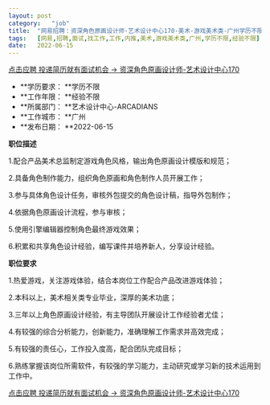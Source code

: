 ```yaml
---
layout:	post
category:	"job"
title:	"网易招聘：资深角色原画设计师-艺术设计中心170-美术-游戏美术类-广州学历不限经验不限"
tags:	[网易,招聘,面试,找工作,工作,内推,美术,游戏美术类,广州,学历不限,经验不限]
date:	2022-06-15
---
```


[点击应聘 投递简历就有面试机会 ->  资深角色原画设计师-艺术设计中心170](http://mobile.bole.netease.com/bole/boleDetail?id=32082&employeeId=346f03c3cda5f04c&key=all)



- **学历要求： **学历不限
- **工作年限： **经验不限
- **所属部门： **艺术设计中心-ARCADIANS
- **工作城市： **广州
- **发布日期： **2022-06-15



**职位描述**

1.配合产品美术总监制定游戏角色风格，输出角色原画设计模版和规范；

2.具备角色制作能力，组织角色原画和角色制作人员开展工作；

3.参与具体角色设计任务，审核外包提交的角色设计稿，指导外包制作；

4.依据角色原画设计流程，参与审核；

5.使用引擎编辑器控制角色最终游戏效果；

6.积累和共享角色设计经验，编写课件并培养新人，分享设计经验。



**职位要求**

1.热爱游戏，关注游戏体验，结合本岗位工作配合产品改进游戏体验；

2.本科以上，美术相关类专业毕业，深厚的美术功底；

3.三年以上角色原画设计经验，有主导团队开展设计工作经验者尤佳；

4.有较强的综合分析能力，创新能力，准确理解工作需求并高效完成；

5.有较强的责任心，工作投入度高，配合团队完成目标；

6.熟练掌握该岗位所需软件，有较强的学习能力，主动研究或学习新的技术运用到工作中。



[点击应聘 投递简历就有面试机会 ->  资深角色原画设计师-艺术设计中心170](http://mobile.bole.netease.com/bole/boleDetail?id=32082&employeeId=346f03c3cda5f04c&key=all)